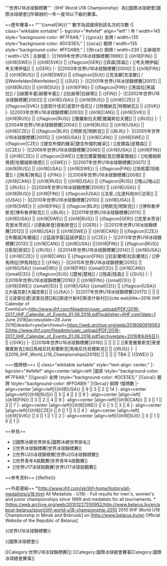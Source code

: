 '''世界U18冰球錦標賽'''（IIHF World U18 Championship）為[[國際冰球總會|國際冰球總會]]所舉辦的一年一度18以下級的賽事。

==歷年賽事==
*'''{{small|(#)}}''' 數字為該國得到該名次的次數
{| class="wikitable sortable"
|- bgcolor="#efefef" align="left"
! 年
! width=145 style="background-color: #F7F6A8;" | {{goca}} 金牌
! width=135 style="background-color: #DCE5E5;" | {{sica}} 銀牌
! width=135 style="background-color: #FFDAB9;" | {{Brca}} 銅牌
! width=230 | 主辦城市
! width=125 | 主辦國
|-
|[[1999年世界U18冰球錦標賽|1999]] || {{ih18|FIN}} || {{ih18|SWE}} || {{ih18|SVK}} || {{flagicon|GER}} [[菲森|菲森]] / [[考夫博伊倫|考夫博伊倫]] || {{GER}}
|-
|[[2000年世界U18冰球錦標賽|2000]] || {{ih18|FIN}} || {{ih18|RUS}} || {{ih18|SWE}} || {{flagicon|SUI}} [[克洛滕|克洛滕]] / [[Weinfelden|Weinfelden]] || {{SUI}}
|-
|[[2001年世界U18冰球錦標賽|2001]] || {{ih18|RUS}} || {{ih18|SUI}} || {{ih18|FIN}} || {{flagicon|FIN}} [[黑諾拉|黑諾拉]] / [[赫爾辛基|赫爾辛基]] / [[拉赫蒂|拉赫蒂]] || {{FIN}}
|-
|[[2002年世界U18冰球錦標賽|2002]] || {{ih18|USA}} || {{ih18|RUS}} || {{ih18|CZE}} || {{flagicon|SVK}} [[皮耶什佳尼|皮耶什佳尼]] / [[特爾納瓦|特爾納瓦]] || {{SVK}}
|-
|[[2003年世界U18冰球錦標賽|2003]] || {{ih18|CAN}} || {{ih18|SVK}} || {{ih18|RUS}} || {{flagicon|RUS}} [[雅羅斯拉夫爾|雅羅斯拉夫爾]] || {{RUS}}
|-
|[[2004年世界U18冰球錦標賽|2004]] || {{ih18|RUS}} || {{ih18|USA}} || {{ih18|CZE}} || {{flagicon|BLR}} [[明斯克|明斯克]] || {{BLR}}
|-
|[[2005年世界U18冰球錦標賽|2005]] || {{ih18|USA}} || {{ih18|CAN}} || {{ih18|SWE}} || {{flagicon|CZE}} [[捷克布傑約維采|捷克布傑約維采]] / [[皮爾森|皮爾森]] || {{CZE}}
|-
|[[2006年世界U18冰球錦標賽|2006]] || {{ih18|USA}} || {{ih18|FIN}} || {{ih18|CZE}} || {{flagicon|SWE}} [[恩厄爾霍爾姆|恩厄爾霍爾姆]] / [[哈爾姆斯塔德|哈爾姆斯塔德]] || {{SWE}}
|-
|[[2007年世界U18冰球錦標賽|2007]] || {{ih18|RUS}} || {{ih18|USA}} || {{ih18|SWE}} || {{flagicon|FIN}} [[坦佩雷|坦佩雷]] / [[勞馬|勞馬]] || {{FIN}}
|-
|[[2008年世界U18冰球錦標賽|2008]] || {{ih18|CAN}} || {{ih18|RUS}} || {{ih18|USA}} || {{flagicon|RUS}} [[喀山|喀山]] || {{RUS}}
|-
|[[2009年世界U18冰球錦標賽|2009]] || {{ih18|USA}} || {{ih18|RUS}} || {{ih18|FIN}} || {{flagicon|USA}} [[法哥_(北達科他州)|法哥]] || {{USA}}
|-
|[[2010年世界U18冰球錦標賽|2010]] || {{ih18|USA}} || {{ih18|SWE}} || {{ih18|FIN}} || {{flagicon|BLR}} [[明斯克|明斯克]] / [[博布魯伊斯克|博布魯伊斯克]] || {{BLR}}
|-
|[[2011年世界U18冰球錦標賽|2011]] || {{ih18|USA}} || {{ih18|SWE}} || {{ih18|RUS}} || {{flagicon|GER}} [[克里米茨肖|克里米茨肖]] / [[德勒斯登|德勒斯登]] || {{GER}}
|-
|[[2012年世界U18冰球錦標賽|2012]] || {{ih18|USA}} || {{ih18|SWE}} || {{ih18|CAN}} || {{flagicon|CZE}} [[布爾諾|布爾諾]] / [[茲諾伊莫|茲諾伊莫]] || {{CZE}}
|-
|[[2013年世界U18冰球錦標賽|2013]]  || {{ih18|CAN}} || {{ih18|USA}} ||{{ih18|FIN}} || {{flagicon|RUS}} [[索契|索契]] || {{RUS}}
|-
|[[2014年世界U18冰球錦標賽|2014]] || {{ih18|USA}} || {{ih18|CZE}} || {{ih18|CAN}} || {{flagicon|FIN}} [[拉彭蘭塔|拉彭蘭塔]] / [[伊馬特拉|伊馬特拉]] || {{FIN}}
|-
|[[2015年世界U18冰球錦標賽|2015]] || {{ih18|USA}} {{small|(9)}} || {{ih18|FIN}} {{small|(2)}} || {{ih18|CAN}} {{small|(3)}} || {{flagicon|SUI}} [[楚格|楚格]] / [[陸森|陸森]] || {{SUI}}
|-
|[[2016年世界U18冰球錦標賽|2016]] || {{ih18|FIN}} {{small|(3)}} || {{ih18|SWE}} {{small|(5)}} || {{ih18|USA}} {{small|(2)}} || {{flagicon|USA}} [[大福克斯|大福克斯]] || {{USA}}
|-
|[[2017年世界U18冰球錦標賽|2017]] ||  || || || [[波普拉德|波普拉德]]和[[斯皮什新村|斯皮什新村]]<ref name=calendar>{{cite web|title=2016 IIHF Calendar of Events|url=http://www.iihf.com/fileadmin/user_upload/PDF/2016-2017_IIHF_Calendar_of_Events_01.06.2016.pdf|publisher=IIHF.com|date=1 June 2016|accessdate=28 June 2016|deadurl=yes|archiveurl=https://web.archive.org/web/20160606165632/http://www.iihf.com/fileadmin/user_upload/PDF/2016-2017_IIHF_Calendar_of_Events_01.06.2016.pdf|archivedate=2016年6月6日}}</ref> || {{SVK}}
|-
|[[2018年世界U18冰球錦標賽|2018]] ||  || || || [[車里雅賓斯克|車里雅賓斯克]]和[[馬格尼托哥爾斯克|馬格尼托哥爾斯克]]<ref name=calendar/> || {{RUS}}
|-
|[[2019_IIHF_World_U18_Championships|2019]] ||  || || || TBA || {{SWE}}<ref name=calendar/>
|}

===獎牌榜===
{| class="wikitable sortable" style="text-align: center;"
|- bgcolor="#efefef" align=center
!align=left |國家
!style="background-color: #F7F6A8;" |{{goca}} 金牌
!style="background-color: #DCE5E5;" |{{sica}} 銀牌
!style="background-color: #FFDAB9;" |{{brca}} 銅牌
!獎牌數
|- align=center
|align=left|{{ih18|USA}} || 9 || 3 || 2 || 14
|- align=center
|align=left|{{ih18|RUS}} || 3 || 4 || 2 || 9
|- align=center
|align=left|{{ih18|FIN}} || 3 || 2 || 4 || 9
|- align=center
|align=left|{{ih18|CAN}} || 3 || 1 || 3 || 7
|- align=center
|align=left|{{ih18|SWE}} || 0 || 5 || 3 || 8
|- align=center
|align=left|{{ih18|CZE}} || 0 || 1 || 3 || 4
|- align=center
|align=left|{{ih18|SVK}} || 0 || 1 || 1 || 2
|- align=center
|align=left|{{ih18|SUI}} || 0 || 1 || 0 || 1
|}

==參見==
* [[國際冰總世界排名|國際冰總世界排名]]
* [[世界冰球錦標賽|世界冰球錦標賽]]
* [[世界U20冰球錦標賽|世界U20冰球錦標賽]]
* [[世界青年A挑戰賽|世界青年A挑戰賽]]
* [[世界U17冰球挑戰賽|世界U17冰球挑戰賽]]

==参考资料==
{{Reflist}}

==外部連結==
*[http://www.iihf.com/sk/iihf-home/history/all-medallists/u18.html All Medalists - U18] - Full results for men's, women's and junior championships since 1999 and medalists for all tournaments.
*[https://web.archive.org/web/20101227200952/http://www.belarus.by/en/about-belarus/sport/iihf-world-u18-championship-2010 2010 IIHF World U18 Championship in Minsk and Bobruisk] on [http://www.belarus.by/en Official Website of the Republic of Belarus]

{{世界U18冰球錦標賽}}

{{國際冰球總會}}

[[Category:世界U18冰球錦標賽|]]
[[Category:國際冰球總會賽事|Category:國際冰球總會賽事]]